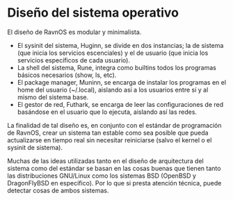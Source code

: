 # Diseño del sistema operativo

El diseño de RavnOS es modular y minimalista.

- El sysinit del sistema, Huginn, se divide en dos instancias; la de sistema (que inicia los servicios escenciales) y el de usuario (que inicia los servicios específicos de cada usuario).
- La shell del sistema, Rune, integra como builtins todos los programas básicos necesarios (show, ls, etc).
- El package manager, Muninn, se encarga de instalar los programas en el home del usuario (~/.local), aislando así a los usuarios entre sí y al mismo del sistema base.
- El gestor de red, Futhark, se encarga de leer las configuraciones de red basándose en el usuario que lo ejecuta, aislando así las redes. 

La finalidad de tal diseño es, en conjunto con el estándar de programación de RavnOS, crear un sistema tan estable como sea posible que pueda actualizarse en tiempo real sin
necesitar reiniciarse (salvo el kernel o el sysinit de sistema).

Muchas de las ideas utilizadas tanto en el diseño de arquitectura del sistema como del estándar
se basan en las cosas buenas que tienen tanto las distribuciones GNU/Linux como los sistemas
BSD (OpenBSD y DragonFlyBSD en específico). Por lo que si presta atención técnica, puede detectar
cosas de ambos sistemas.
